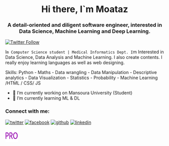 <h1 align="center">Hi there, I`m Moataz</h1>



<h3 align="center">A detail-oriented and diligent software engineer, interested in Data Science, Machine Learning and Deep Learning.</h3>


[![Twitter Follow](https://img.shields.io/twitter/follow/MoatazElmesmary?color=1DA1F2&logo=twitter&style=for-the-badge)](https://twitter.com/intent/follow?original_referer=https%3A%2F%2Fgithub.com%2FMoatazElmesmary&screen_name=MoatazElmesmary)

I`m Computer Science student | Medical Informatics Dept. I`m Interested in Data Science, Data Analysis and Machine Learning. I also create contents. I really enjoy learning languages as well as web designing.


Skills: Python - Maths - Data wrangling - Data Manipulation - Descriptive analytics - Data Visualization - Statistics - Probability - Machine Learning /HTML / CSS/ JS

- 🔭 I’m currently working on Mansoura University (Student) 
- 🌱 I’m currently learning ML & DL


<h3 align="left">Connect with me:</h3>

[<img src='https://cdn.jsdelivr.net/npm/simple-icons@3.0.1/icons/twitter.svg' alt='twitter' height='40'>](https://twitter.com/MoatazElmesmary)
[<img src='https://cdn.jsdelivr.net/npm/simple-icons@3.0.1/icons/facebook.svg' alt='facebook' height='40'>](https://www.facebook.com/MoatazElmesmary)
[<img src='https://cdn.jsdelivr.net/npm/simple-icons@3.0.1/icons/github.svg' alt='github' height='40'>](https://github.com/Moataz-Elmesmary)  [<img src='https://cdn.jsdelivr.net/npm/simple-icons@3.0.1/icons/linkedin.svg' alt='linkedin' height='40'>](https://www.linkedin.com/in/MoatazElmesmary/)      

<a href='https://github.com/pricing'><img src='https://raw.githubusercontent.com/acervenky/animated-github-badges/master/assets/pro.gif' width='40' height='40'></a> 

